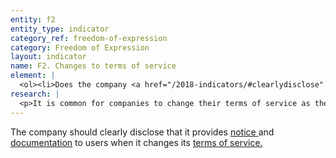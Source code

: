 ```yaml
---
entity: f2
entity_type: indicator
category_ref: freedom-of-expression
category: Freedom of Expression
layout: indicator
name: F2. Changes to terms of service
element: | 
  <ol><li>Does the company <a href="/2018-indicators/#clearlydisclose" target="_blank" rel="noopener">clearly disclose</a> that it notifies users about changes to its <a href="/2018-indicators/#tos" target="_blank" rel="noopener">terms of service</a>?</li><li>Does the company <a href="/2018-indicators/#clearlydisclose" target="_blank" rel="noopener">clearly disclose</a> how it will directly notify <a href="/2018-indicators/#user" target="_blank" rel="noopener">users </a>of changes?</li><li>Does the company <a href="/2018-indicators/#clearlydisclose" target="_blank" rel="noopener">clearly disclose</a> the timeframe within which it provides notification prior to changes coming into effect?</li><li>Does the company maintain a <a href="/2018-indicators/#publicarchive" target="_blank" rel="noopener">public archive</a> or <a href="/2018-indicators/#changelog" target="_blank" rel="noopener">change log</a>?</li></ol>
research: | 
  <p>It is common for companies to change their terms of service as their business evolves. However these changes, which can include rules about prohibited content and activities, can have a significant impact on users&rsquo; freedom of expression rights. We therefore expect companies to commit to notify users when they change these terms and to provide users with information that helps them understand what these changes mean.</p><p>This indicator seeks clear disclosure by companies of the method and timeframe for notifying users about changes to their terms of service. We expect companies to commit to directly notify users prior to those changes coming into effect. The method of direct notification may differ according to the type of service. For services that contain user accounts, direct notification may involve sending an email or an SMS. For services that do not require a user account, direct notification may involve posting a prominent notice on the main page where users access the service. This indicator also seeks evidence that a company provides publicly available records of previous terms so that people can understand how the company&rsquo;s terms have evolved over time.</p><p><strong>Potential sources:</strong></p><ul><li>Company terms of service</li></ul>
---
```

The company should clearly disclose that it provides [notice ](/2018-indicators/#notice)and [documentation](/2018-indicators/#documentation) to users when it changes its [terms of service.](/2018-indicators/#tos)
